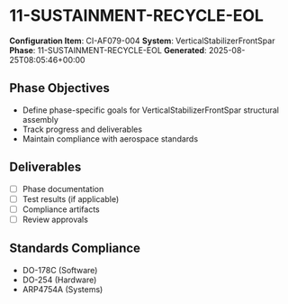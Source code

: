 # 11-SUSTAINMENT-RECYCLE-EOL

**Configuration Item**: CI-AF079-004
**System**: VerticalStabilizerFrontSpar
**Phase**: 11-SUSTAINMENT-RECYCLE-EOL
**Generated**: 2025-08-25T08:05:46+00:00

## Phase Objectives
- Define phase-specific goals for VerticalStabilizerFrontSpar structural assembly
- Track progress and deliverables
- Maintain compliance with aerospace standards

## Deliverables
- [ ] Phase documentation
- [ ] Test results (if applicable)
- [ ] Compliance artifacts
- [ ] Review approvals

## Standards Compliance
- DO-178C (Software)
- DO-254 (Hardware)
- ARP4754A (Systems)

